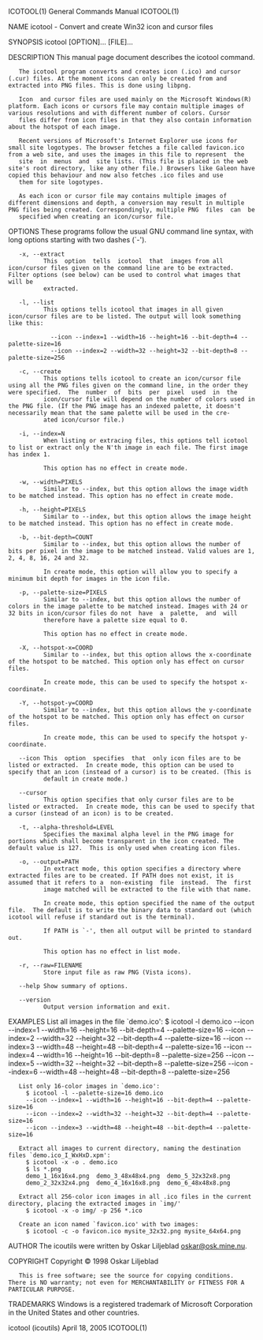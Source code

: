 ICOTOOL(1)                                                                                 General Commands Manual                                                                                 ICOTOOL(1)



NAME
       icotool - Convert and create Win32 icon and cursor files

SYNOPSIS
       icotool [OPTION]... [FILE]...

DESCRIPTION
       This manual page document describes the icotool command.

       The icotool program converts and creates icon (.ico) and cursor (.cur) files. At the moment icons can only be created from and extracted into PNG files. This is done using libpng.

       Icon  and cursor files are used mainly on the Microsoft Windows(R) platform. Each icons or cursors file may contain multiple images of various resolutions and with different number of colors. Cursor
       files differ from icon files in that they also contain information about the hotspot of each image.

       Recent versions of Microsoft's Internet Explorer use icons for small site logotypes. The browser fetches a file called favicon.ico from a web site, and uses the images in this file to represent  the
       site  in  menus  and  site lists. (This file is placed in the web site's root directory, like any other file.) Browsers like Galeon have copied this behaviour and now also fetches .ico files and use
       them for site logotypes.

       As each icon or cursor file may contains multiple images of different dimensions and depth, a conversion may result in multiple PNG files being created. Correspondingly, multiple PNG  files  can  be
       specified when creating an icon/cursor file.

OPTIONS
       These programs follow the usual GNU command line syntax, with long options starting with two dashes (`-').

       -x, --extract
              This  option  tells  icotool  that  images from all icon/cursor files given on the command line are to be extracted. Filter options (see below) can be used to control what images that will be
              extracted.

       -l, --list
              This options tells icotool that images in all given icon/cursor files are to be listed. The output will look something like this:

                --icon --index=1 --width=16 --height=16 --bit-depth=4 --palette-size=16
                --icon --index=2 --width=32 --height=32 --bit-depth=8 --palette-size=256

       -c, --create
              This options tells icotool to create an icon/cursor file using all the PNG files given on the command line, in the order they were specified.  The  number  of  bits  per  pixel  used  in  the
              icon/cursor file will depend on the number of colors used in the PNG file. (If the PNG image has an indexed palette, it doesn't necessarily mean that the same palette will be used in the cre‐
              ated icon/cursor file.)

       -i, --index=N
              When listing or extracing files, this options tell icotool to list or extract only the N'th image in each file. The first image has index 1.

              This option has no effect in create mode.

       -w, --width=PIXELS
              Similar to --index, but this option allows the image width to be matched instead. This option has no effect in create mode.

       -h, --height=PIXELS
              Similar to --index, but this option allows the image height to be matched instead. This option has no effect in create mode.

       -b, --bit-depth=COUNT
              Similar to --index, but this option allows the number of bits per pixel in the image to be matched instead. Valid values are 1, 2, 4, 8, 16, 24 and 32.

              In create mode, this option will allow you to specify a minimum bit depth for images in the icon file.

       -p, --palette-size=PIXELS
              Similar to --index, but this option allows the number of colors in the image palette to be matched instead. Images with 24 or 32 bits in icon/cursor files do not  have  a  palette,  and  will
              therefore have a palette size equal to 0.

              This option has no effect in create mode.

       -X, --hotspot-x=COORD
              Similar to --index, but this option allows the x-coordinate of the hotspot to be matched. This option only has effect on cursor files.

              In create mode, this can be used to specify the hotspot x-coordinate.

       -Y, --hotspot-y=COORD
              Similar to --index, but this option allows the y-coordinate of the hotspot to be matched. This option only has effect on cursor files.

              In create mode, this can be used to specify the hotspot y-coordinate.

       --icon This  option  specifies  that  only icon files are to be listed or extracted.  In create mode, this option can be used to specify that an icon (instead of a cursor) is to be created. (This is
              default in create mode.)

       --cursor
              This option specifies that only cursor files are to be listed or extracted.  In create mode, this can be used to specify that a cursor (instead of an icon) is to be created.

       -t, --alpha-threshold=LEVEL
              Specifies the maximal alpha level in the PNG image for portions which shall become transparent in the icon created. The default value is 127.  This is only used when creating icon files.

       -o, --output=PATH
              In extract mode, this option specifies a directory where extracted files are to be created. If PATH does not exist, it is assumed that it refers to a  non-existing  file  instead.  The  first
              image matched will be extracted to the file with that name.

              In create mode, this option specified the name of the output file.  The default is to write the binary data to standard out (which icotool will refuse if standard out is the terminal).

              If PATH is `-', then all output will be printed to standard out.

              This option has no effect in list mode.

       -r, --raw=FILENAME
              Store input file as raw PNG (Vista icons).

       --help Show summary of options.

       --version
              Output version information and exit.

EXAMPLES
       List all images in the file `demo.ico':
         $ icotool -l demo.ico
         --icon --index=1 --width=16 --height=16 --bit-depth=4 --palette-size=16
         --icon --index=2 --width=32 --height=32 --bit-depth=4 --palette-size=16
         --icon --index=3 --width=48 --height=48 --bit-depth=4 --palette-size=16
         --icon --index=4 --width=16 --height=16 --bit-depth=8 --palette-size=256
         --icon --index=5 --width=32 --height=32 --bit-depth=8 --palette-size=256
         --icon --index=6 --width=48 --height=48 --bit-depth=8 --palette-size=256

       List only 16-color images in `demo.ico':
         $ icotool -l --palette-size=16 demo.ico
         --icon --index=1 --width=16 --height=16 --bit-depth=4 --palette-size=16
         --icon --index=2 --width=32 --height=32 --bit-depth=4 --palette-size=16
         --icon --index=3 --width=48 --height=48 --bit-depth=4 --palette-size=16

       Extract all images to current directory, naming the destination files `demo.ico_I_WxHxD.xpm':
         $ icotool -x -o . demo.ico
         $ ls *.png
         demo_1_16x16x4.png  demo_3_48x48x4.png  demo_5_32x32x8.png
         demo_2_32x32x4.png  demo_4_16x16x8.png  demo_6_48x48x8.png

       Extract all 256-color icon images in all .ico files in the current directory, placing the extracted images in `img/'
         $ icotool -x -o img/ -p 256 *.ico

       Create an icon named `favicon.ico' with two images:
         $ icotool -c -o favicon.ico mysite_32x32.png mysite_64x64.png

AUTHOR
       The icoutils were written by Oskar Liljeblad <oskar@osk.mine.nu>.

COPYRIGHT
       Copyright © 1998 Oskar Liljeblad

       This is free software; see the source for copying conditions.  There is NO warranty; not even for MERCHANTABILITY or FITNESS FOR A PARTICULAR PURPOSE.

TRADEMARKS
       Windows is a registered trademark of Microsoft Corporation in the United States and other countries.



icotool (icoutils)                                                                              April 18, 2005                                                                                     ICOTOOL(1)
